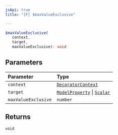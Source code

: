 ```yaml
---
jsApi: true
title: "[F] $maxValueExclusive"

---
```

```ts
$maxValueExclusive(
   context, 
   target, 
   maxValueExclusive): void
```

## Parameters

| Parameter | Type |
| :------ | :------ |
| `context` | [`DecoratorContext`](../interfaces/DecoratorContext.md) |
| `target` | [`ModelProperty`](../interfaces/ModelProperty.md) \| [`Scalar`](../interfaces/Scalar.md) |
| `maxValueExclusive` | `number` |

## Returns

`void`
